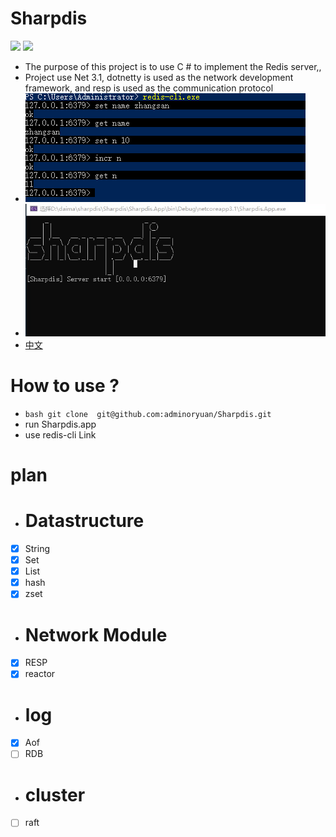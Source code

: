# Sharpdis
![](https://img.shields.io/badge/mit-Passing-green)
![](https://img.shields.io/badge/c%23-9.0-green)
- The purpose of this project is to use C # to implement the Redis server,,
- Project use Net 3.1, dotnetty is used as the network development framework, and resp is used as the communication protocol
- ![img](https://github.com/adminoryuan/img/blob/master/a.png)
- ![效果图](https://github.com/adminoryuan/img/blob/master/server.png) 
- [中文](https://github.com/adminoryuan/Sharpdis/blob/master/README_CH.md)
 # How to use ? 
- ```bash git clone  git@github.com:adminoryuan/Sharpdis.git ```
- run Sharpdis.app 
- use redis-cli Link

# plan
 - # Datastructure
 - [x] String
 - [x] Set
 - [x] List
 - [x] hash
 - [x] zset
 - # Network Module
 - [x] RESP 
 - [x] reactor
 - # log
 - [x] Aof
 - [ ] RDB
- # cluster
-  [ ] raft 

